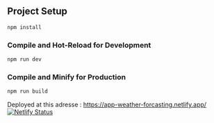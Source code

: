 ## Project Setup

```sh
npm install
```

### Compile and Hot-Reload for Development

```sh
npm run dev
```

### Compile and Minify for Production

```sh
npm run build
```

Deployed at this adresse : https://app-weather-forcasting.netlify.app/
[![Netlify Status](https://api.netlify.com/api/v1/badges/680b5161-1a89-4df2-99fa-f93b7eb1bc7f/deploy-status)](https://app.netlify.com/sites/app-weather-forcasting/deploys)